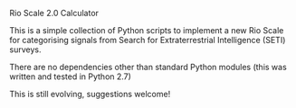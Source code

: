 Rio Scale 2.0 Calculator

This is a simple collection of Python scripts to implement a new Rio Scale for categorising signals from Search for Extraterrestrial Intelligence (SETI) surveys.

There are no dependencies other than standard Python modules (this was written and tested in Python 2.7)

This is still evolving, suggestions welcome!
